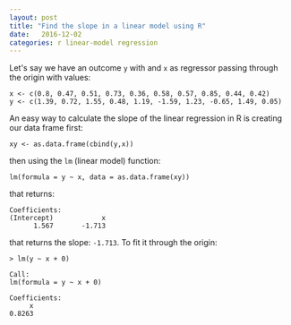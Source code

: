 ```yaml
---
layout: post
title: "Find the slope in a linear model using R"
date:   2016-12-02
categories: r linear-model regression
---
```

Let's say we have an outcome `y` with and `x` as regressor passing through the origin with values:

```{r}
x <- c(0.8, 0.47, 0.51, 0.73, 0.36, 0.58, 0.57, 0.85, 0.44, 0.42)
y <- c(1.39, 0.72, 1.55, 0.48, 1.19, -1.59, 1.23, -0.65, 1.49, 0.05)
```

An easy way to calculate the slope of the linear regression in R is creating our data frame first:

```{r}
xy <- as.data.frame(cbind(y,x))
```

then using the `lm` (linear model) function:

```{r}
lm(formula = y ~ x, data = as.data.frame(xy))
```

that returns:

```{r}
Coefficients:
(Intercept)            x  
      1.567       -1.713
```

that returns the slope: `-1.713`.
To fit it through the origin:

```{r}
> lm(y ~ x + 0)

Call:
lm(formula = y ~ x + 0)

Coefficients:
     x  
0.8263  

```
